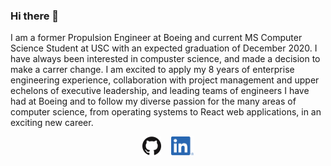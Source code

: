 ### Hi there 👋

I am a former Propulsion Engineer at Boeing and current MS Computer Science Student at USC with an expected graduation of December 2020. I have always been interested in compuster science, and made a decision to make a carrer change. I am excited to apply my 8 years of enterprise engineering experience, collaboration with project management and upper echelons of executive leadership, and leading teams of engineers I have had at Boeing and to follow my diverse passion for the many areas of computer science, from operating systems to React web applications, in an exciting new career.

<p align='center'>
  <a href="https://terickson87.github.io/"><img height="30" src="https://github.com/terickson87/terickson87/blob/master/GitHub-Mark-120px-plus.png?raw=true"></a>
  &nbsp;&nbsp;
  <a href="https://www.linkedin.com/in/todd-w-erickson/"><img height="30" src="https://github.com/terickson87/terickson87/blob/master/LI-In-Bug.png?raw=true"></a>
</p>

<!--
**terickson87/terickson87** is a ✨ _special_ ✨ repository because its `README.md` (this file) appears on your GitHub profile.

Here are some ideas to get you started:

- 🔭 I’m currently working on ...
- 🌱 I’m currently learning ...
- 👯 I’m looking to collaborate on ...
- 🤔 I’m looking for help with ...
- 💬 Ask me about ...
- 📫 How to reach me: ...
- 😄 Pronouns: ...
- ⚡ Fun fact: ...
-->
